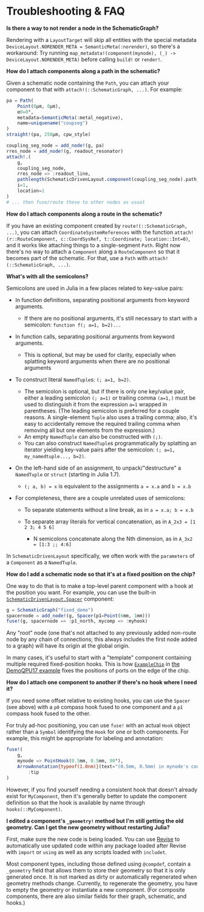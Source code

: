 # Troubleshooting & FAQ

**Is there a way to not render a node in the SchematicGraph?**

Rendering with a `LayoutTarget` will skip all entities with the special metadata `DeviceLayout.NORENDER_META = SemanticMeta(:norender)`, so there's a workaround: Try running `map_metadata!(component(mynode), (_) -> DeviceLayout.NORENDER_META)` before calling `build!` or `render!`.

**How do I attach components along a path in the schematic?**

Given a schematic node containing the `Path`, you can attach your component to that with `attach!(::SchematicGraph, ...)`. For example:

```julia
pa = Path(
    Point(0μm, 0μm),
    α0=0°,
    metadata=SemanticMeta(:metal_negative),
    name=uniquename("coupseg")
)
straight!(pa, 250μm, cpw_style)

coupling_seg_node = add_node!(g, pa)
rres_node = add_node!(g, readout_resonator)
attach!.(
    g,
    coupling_seg_node,
    rres_node => :readout_line,
    pathlength(SchematicDrivenLayout.component(coupling_seg_node).path) / 2,
    i=1,
    location=1
)
# ... then fuse/route these to other nodes as usual
```

**How do I attach components along a route in the schematic?**

If you have an existing component created by `route!(::SchematicGraph, ...)`, you can attach `CoordinateSystemReferences` with the function `attach!(r::RouteComponent, c::CoordSysRef, t::Coordinate; location::Int=0)`, and it works like attaching things to a single-segment `Path`. Right now there's no way to attach a `Component` along a `RouteComponent` so that it becomes part of the schematic. For that, use a `Path` with `attach!(::SchematicGraph, ...)`.

**What's with all the semicolons?**

Semicolons are used in Julia in a few places related to key-value pairs:

  - In function definitions, separating positional arguments from keyword arguments.
    
      + If there are no positional arguments, it's still necessary to start with a semicolon: `function f(; a=1, b=2)...`

  - In function calls, separating positional arguments from keyword arguments.
    
      + This is optional, but may be used for clarity, especially when splatting keyword arguments when there are no positional arguments
  - To construct literal `NamedTuple`s: `(; a=1, b=2)`.
    
      + The semicolon is optional, but if there is only one key/value pair, either a leading semicolon `(; a=1)` or trailing comma `(a=1,)` must be used to distinguish it from the expression `a=1` wrapped in parentheses. (The leading semicolon is preferred for a couple reasons. A single-element `Tuple` also uses a trailing comma; also, it's easy to accidentally remove the required trailing comma when removing all but one elements from the expression.)
      + An empty `NamedTuple` can also be constructed with `(;)`.
      + You can also construct `NamedTuple`s programmatically by splatting an iterator yielding key-value pairs after the semicolon: `(; a=1, my_namedtuple..., b=2)`.
  - On the left-hand side of an assignment, to unpack/"destructure" a `NamedTuple` or `struct` (starting in Julia 1.7).
    
      + `(; a, b) = x` is equivalent to the assignments `a = x.a` and `b = x.b`
  - For completeness, there are a couple unrelated uses of semicolons:
    
      + To separate statements without a line break, as in `a = x.a; b = x.b`
    
      + To separate array literals for vertical concatenation, as in `A_2x3 = [1 2 3; 4 5 6]`
        
          * N semicolons concatenate along the Nth dimension, as in `A_3x2 = [1:3 ;; 4:6]`

In `SchematicDrivenLayout` specifically, we often work with the `parameters` of a `Component` as a `NamedTuple`.

**How do I add a schematic node so that it's at a fixed position on the chip?**

One way to do that is to make a top-level parent component with a hook at the position you want. For example, you can use the built-in [`SchematicDrivenLayout.Spacer`](@ref) component:

```julia
g = SchematicGraph("fixed_demo")
spacernode = add_node!(g, Spacer(p1=Point(6mm, 1mm)))
fuse!(g, spacernode => :p1_north, mycomp => :myhook)
```

Any "root" node (one that's not attached to any previously added non-route node by any chain of connections; this always includes the first node added to a graph) will have its origin at the global origin.

In many cases, it's useful to start with a "template" component containing multiple required fixed-position hooks.
This is how [`ExampleChip`](../examples/examplepdk.md#ChipTemplates) in [the DemoQPU17 example](../examples/qpu17.md)
fixes the positions of ports on the edge of the chip.

**How do I attach one component to another if there's no hook where I need it?**

If you need some offset relative to existing hooks, you can use the `Spacer` (see above)
with a `p0` compass hook fused to one component and a `p1` compass hook fused to the other.

For truly ad-hoc positioning, you can use `fuse!` with an actual `Hook` object rather than a
`Symbol` identifying the `Hook` for one or both components. For example, this might be appropriate for
labeling and annotation:

```julia
fuse!(
    g,
    mynode => PointHook(0.5mm, 0.5mm, 90°),
    ArrowAnnotation{typeof(1.0nm)}(text="(0.5mm, 0.5mm) in mynode's coordinate system") =>
        :tip
)
```

However, if you find yourself
needing a consistent hook that doesn't already exist for `MyComponent`, then it's generally
better to update the component definition so that the hook is available by name through
`hooks(::MyComponent)`.

**I edited a component's `_geometry!` method but I'm still getting the old geometry. Can I get the new geometry without restarting Julia?**

First, make sure the new code is being loaded. You can use [Revise](https://timholy.github.io/Revise.jl/stable/) to automatically use updated code within any package loaded after Revise with `import` or `using` as well as any scripts loaded with `includet`.

Most component types, including those defined using `@compdef`, contain a `_geometry` field
that allows them to store their geometry so that it is only generated once.
It is not marked as dirty or automatically regenerated when geometry methods change. Currently, to regenerate the geometry, you have to empty the geometry or instantiate a new component. (For composite components, there are also similar fields for their graph, schematic, and hooks.)
